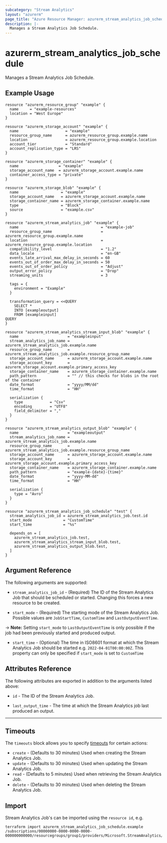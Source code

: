 ```yaml
---
subcategory: "Stream Analytics"
layout: "azurerm"
page_title: "Azure Resource Manager: azurerm_stream_analytics_job_schedule"
description: |-
  Manages a Stream Analytics Job Schedule.
---
```


# azurerm_stream_analytics_job_schedule

Manages a Stream Analytics Job Schedule.

## Example Usage

```hcl
resource "azurerm_resource_group" "example" {
  name     = "example-resources"
  location = "West Europe"
}

resource "azurerm_storage_account" "example" {
  name                     = "example"
  resource_group_name      = azurerm_resource_group.example.name
  location                 = azurerm_resource_group.example.location
  account_tier             = "Standard"
  account_replication_type = "LRS"
}

resource "azurerm_storage_container" "example" {
  name                  = "example"
  storage_account_name  = azurerm_storage_account.example.name
  container_access_type = "private"
}

resource "azurerm_storage_blob" "example" {
  name                   = "example"
  storage_account_name   = azurerm_storage_account.example.name
  storage_container_name = azurerm_storage_container.example.name
  type                   = "Block"
  source                 = "example.csv"
}

resource "azurerm_stream_analytics_job" "example" {
  name                                     = "example-job"
  resource_group_name                      = azurerm_resource_group.example.name
  location                                 = azurerm_resource_group.example.location
  compatibility_level                      = "1.2"
  data_locale                              = "en-GB"
  events_late_arrival_max_delay_in_seconds = 60
  events_out_of_order_max_delay_in_seconds = 50
  events_out_of_order_policy               = "Adjust"
  output_error_policy                      = "Drop"
  streaming_units                          = 3

  tags = {
    environment = "Example"
  }

  transformation_query = <<QUERY
    SELECT *
    INTO [exampleoutput]
    FROM [exampleinput]
QUERY
}

resource "azurerm_stream_analytics_stream_input_blob" "example" {
  name                      = "exampleinput"
  stream_analytics_job_name = azurerm_stream_analytics_job.example.name
  resource_group_name       = azurerm_stream_analytics_job.example.resource_group_name
  storage_account_name      = azurerm_storage_account.example.name
  storage_account_key       = azurerm_storage_account.example.primary_access_key
  storage_container_name    = azurerm_storage_container.example.name
  path_pattern              = "" // this checks for blobs in the root of the container
  date_format               = "yyyy/MM/dd"
  time_format               = "HH"

  serialization {
    type            = "Csv"
    encoding        = "UTF8"
    field_delimiter = ","
  }
}

resource "azurerm_stream_analytics_output_blob" "example" {
  name                      = "exampleoutput"
  stream_analytics_job_name = azurerm_stream_analytics_job.example.name
  resource_group_name       = azurerm_stream_analytics_job.example.resource_group_name
  storage_account_name      = azurerm_storage_account.example.name
  storage_account_key       = azurerm_storage_account.example.primary_access_key
  storage_container_name    = azurerm_storage_container.example.name
  path_pattern              = "example-{date}-{time}"
  date_format               = "yyyy-MM-dd"
  time_format               = "HH"

  serialization {
    type = "Avro"
  }
}

resource "azurerm_stream_analytics_job_schedule" "test" {
  stream_analytics_job_id = azurerm_stream_analytics_job.test.id
  start_mode              = "CustomTime"
  start_time              = "%s"

  depends_on = [
    azurerm_stream_analytics_job.test,
    azurerm_stream_analytics_stream_input_blob.test,
    azurerm_stream_analytics_output_blob.test,
  ]
}
```

## Argument Reference

The following arguments are supported:

* `stream_analytics_job_id` - (Required) The ID of the Stream Analytics Job that should be scheduled or started. Changing this forces a new resource to be created.

* `start_mode` - (Required) The starting mode of the Stream Analytics Job. Possible values are `JobStartTime`, `CustomTime` and `LastOutputEventTime`.

-> **Note:** Setting `start_mode` to `LastOutputEventTime` is only possible if the job had been previously started and produced output.

* `start_time` - (Optional) The time in ISO8601 format at which the Stream Analytics Job should be started e.g. `2022-04-01T00:00:00Z`. This property can only be specified if `start_mode` is set to `CustomTime`

## Attributes Reference

The following attributes are exported in addition to the arguments listed above:

* `id` - The ID of the Stream Analytics Job.

* `last_output_time` - The time at which the Stream Analytics job last produced an output.

---

## Timeouts

The `timeouts` block allows you to specify [timeouts](https://www.terraform.io/docs/configuration/resources.html#timeouts) for certain actions:

* `create` - (Defaults to 30 minutes) Used when creating the Stream Analytics Job.
* `update` - (Defaults to 30 minutes) Used when updating the Stream Analytics Job.
* `read` - (Defaults to 5 minutes) Used when retrieving the Stream Analytics Job.
* `delete` - (Defaults to 30 minutes) Used when deleting the Stream Analytics Job.

## Import

Stream Analytics Job's can be imported using the `resource id`, e.g.

```shell
terraform import azurerm_stream_analytics_job_schedule.example /subscriptions/00000000-0000-0000-0000-000000000000/resourcegroups/group1/providers/Microsoft.StreamAnalytics/streamingjobs/job1/schedule/default
```
